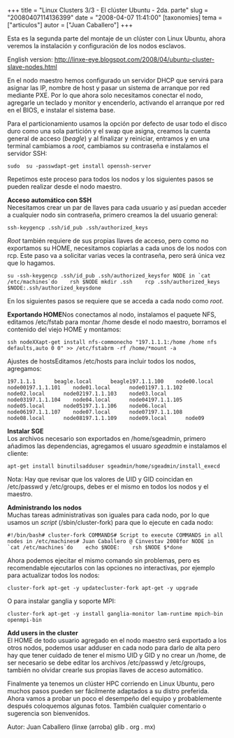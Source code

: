 +++
title = "Linux Clusters 3/3 - El clúster Ubuntu - 2da. parte"
slug = "20080407114136399"
date = "2008-04-07 11:41:00"
[taxonomies]
tema = ["articulos"]
autor = ["Juan Caballero"]
+++

Esta es la segunda parte del montaje de un clúster con Linux Ubuntu,
ahora veremos la instalación y configuración de los nodos esclavos.  
  
English version:
http://linxe-eye.blogspot.com/2008/04/ubuntu-cluster-slave-nodes.html

<!-- more -->
En el nodo maestro hemos configurado un servidor DHCP que servirá para
asignar las IP, nombre de host y pasar un sistema de arranque por red
mediante PXE. Por lo que ahora solo necesitamos conectar el nodo,
agregarle un teclado y monitor y encenderlo, activando el arranque por
red en el BIOS, e instalar el sistema base.  
  
Para el particionamiento usamos la opción por defecto de usar todo el
disco duro como una sola partición y el swap que asigna, creamos la
cuenta general de acceso (*beagle*) y al finalizar y reiniciar, entramos
y en una terminal cambiamos a *root*, cambiamos su contraseña e
instalamos el servidor SSH:

    sudo  su -passwdapt-get install openssh-server

Repetimos este proceso para todos los nodos y los siguientes pasos se
pueden realizar desde el nodo maestro.

**Acceso automático con SSH**  
Necesitamos crear un par de llaves para cada usuario y así puedan
acceder a cualquier nodo sin contraseña, primero creamos la del usuario
general:

    ssh-keygencp .ssh/id_pub .ssh/authorized_keys

*Root* también requiere de sus propias llaves de acceso, pero como no
exportamos su HOME, necesitamos copiarlas a cada unos de los nodos con
rcp. Este paso va a solicitar varias veces la contraseña, pero será
única vez que lo hagamos.

    su -ssh-keygencp .ssh/id_pub .ssh/authorized_keysfor NODE in `cat /etc/machines`do    rsh $NODE mkdir .ssh    rcp .ssh/authorized_keys $NODE:.ssh/authorized_keysdone

En los siguientes pasos se requiere que se acceda a cada nodo como
*root*.

**Exportando HOME**Nos conectamos al nodo, instalamos el paquete NFS,
editamos /etc/fstab para montar /home desde el nodo maestro, borramos el
contenido del viejo HOME y montamos:

    ssh nodeXXapt-get install nfs-commonecho "197.1.1.1:/home /home nfs defaults,auto 0 0" >> /etc/fstabrm -rf /home/*mount -a

Ajustes de hostsEditamos /etc/hosts para incluir todos los nodos,
agregamos:

    197.1.1.1      beagle.local      beagle197.1.1.100    node00.local      node00197.1.1.101    node01.local      node01197.1.1.102    node02.local      node02197.1.1.103    node03.local      node03197.1.1.104    node04.local      node04197.1.1.105    node05.local      node05197.1.1.106    node06.local      node06197.1.1.107    node07.local      node07197.1.1.108    node08.local      node08197.1.1.109    node09.local      node09

**Instalar SGE**  
Los archivos necesario son exportados en /home/sgeadmin, primero
añadimos las dependencias, agregamos el usuaro *sgeadmin* e instalamos
el cliente:

    apt-get install binutilsadduser sgeadmin/home/sgeadmin/install_execd

Nota: Hay que revisar que los valores de UID y GID coincidan en
/etc/passwd y /etc/groups, debes er el mismo en todos los nodos y el
maestro.

**Administrando los nodos**  
Muchas tareas administrativas son iguales para cada nodo, por lo que
usamos un *script* (/sbin/cluster-fork) para que lo ejecute en cada
nodo:

    #!/bin/bash# cluster-fork COMMANDS# Script to execute COMMANDS in all nodes in /etc/machines# Juan Caballero @ Cinvestav 2008for NODE in `cat /etc/machines`do    echo $NODE:    rsh $NODE $*done

Ahora podemos ejecitar el mismo comando sin problemas, pero es
recomendable ejecutarlos con las opciones no interactivas, por ejemplo
para actualizar todos los nodos:

    cluster-fork apt-get -y updatecluster-fork apt-get -y upgrade

O para instalar ganglia y soporte MPI:

    cluster-fork apt-get -y install ganglia-monitor lam-runtime mpich-bin openmpi-bin

**Add users in the cluster**  
El HOME de todo usuario agregado en el nodo maestro será exportado a los
otros nodos, podemos usar adduser en cada nodo para darlo de alta pero
hay que tener cuidado de tener el mismo UID y GID y no crear un /home,
de ser necesario se debe editar los archivos /etc/passwd y /etc/groups,
también no olvidar crearle sus propias llaves de acceso automático.

Finalmente ya tenemos un clúster HPC corriendo en Linux Ubuntu, pero
muchos pasos pueden ser fácilmente adaptados a su distro preferida.
Ahora vamos a probar un poco el desempeño del equipo y probablemente
después coloquemos algunas fotos. También cualquier comentario o
sugerencia son bienvenidos.

  

Autor: Juan Caballero (linxe (arroba) glib . org . mx)


